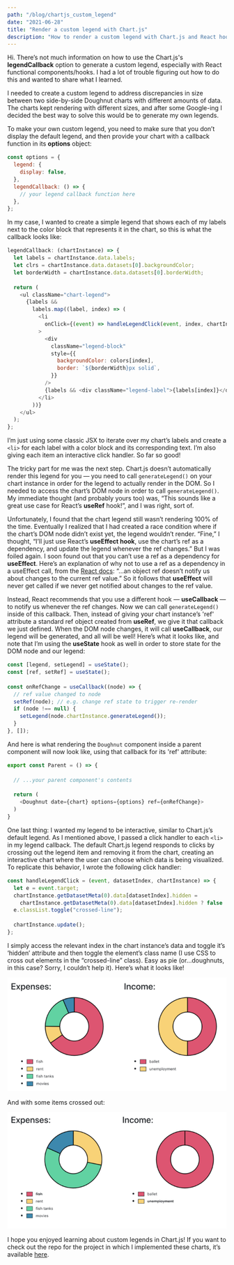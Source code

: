 ```yaml
---
path: "/blog/chartjs_custom_legend"
date: "2021-06-28"
title: "Render a custom legend with Chart.js"
description: "How to render a custom legend with Chart.js and React hooks"
---
```


Hi. There’s not much information on how to use the Chart.js's **legendCallback** option to generate a custom legend, especially with React functional components/hooks. I had a lot of trouble figuring out how to do this and wanted to share what I learned.

I needed to create a custom legend to address discrepancies in size between two side-by-side Doughnut charts with different amounts of data. The charts kept rendering with different sizes, and after some Google-ing I decided the best way to solve this would be to generate my own legends.

To make your own custom legend, you need to make sure that you don’t display the default legend, and then provide your chart with a callback function in its **options** object:

```javascript
const options = {
  legend: {
    display: false,
  },
  legendCallback: () => {
    // your legend callback function here
  },
};
```

In my case, I wanted to create a simple legend that shows each of my labels next to the color block that represents it in the chart, so this is what the callback looks like:

```javascript
legendCallback: (chartInstance) => {
  let labels = chartInstance.data.labels;
  let clrs = chartInstance.data.datasets[0].backgroundColor;
  let borderWidth = chartInstance.data.datasets[0].borderWidth;

  return (
    <ul className="chart-legend">
      {labels &&
        labels.map((label, index) => (
          <li
            onClick={(event) => handleLegendClick(event, index, chartInstance)}
          >
            <div
              className="legend-block"
              style={{
                backgroundColor: colors[index],
                border: `${borderWidth}px solid`,
              }}
            />
            {labels && <div className="legend-label">{labels[index]}</div>}
          </li>
        ))}
    </ul>
  );
};
```

I’m just using some classic JSX to iterate over my chart’s labels and create a `<li>` for each label with a color block and its corresponding text. I’m also giving each item an interactive click handler. So far so good!

The tricky part for me was the next step. Chart.js doesn’t automatically render this legend for you — you need to call `generateLegend()` on your chart instance in order for the legend to actually render in the DOM. So I needed to access the chart’s DOM node in order to call `generateLegend()`. My immediate thought (and probably yours too) was, “This sounds like a great use case for React’s **useRef** hook!”, and I was right, sort of.

Unfortunately, I found that the chart legend still wasn’t rendering 100% of the time. Eventually I realized that I had created a race condition where if the chart’s DOM node didn’t exist yet, the legend wouldn’t render. “Fine,” I thought, “I’ll just use React’s **useEffect hook**, use the chart’s ref as a dependency, and update the legend whenever the ref changes.” But I was foiled again. I soon found out that you can’t use a ref as a dependency for **useEffect**. Here’s an explanation of why not to use a ref as a dependency in a useEffect call, from the [React docs](https://reactjs.org/docs/hooks-faq.html#how-can-i-measure-a-dom-node): “…an object ref doesn’t notify us about changes to the current ref value.” So it follows that **useEffect** will never get called if we never get notified about changes to the ref value.

Instead, React recommends that you use a different hook — **useCallback** — to notify us whenever the ref changes. Now we can call `generateLegend()` inside of this callback. Then, instead of giving your chart instance’s 'ref' attribute a standard ref object created from **useRef**, we give it that callback we just defined. When the DOM node changes, it will call **useCallback**, our legend will be generated, and all will be well! Here’s what it looks like, and note that I’m using the **useState** hook as well in order to store state for the DOM node and our legend:

```javascript
const [legend, setLegend] = useState();
const [ref, setRef] = useState();

const onRefChange = useCallback((node) => {
  // ref value changed to node
  setRef(node); // e.g. change ref state to trigger re-render
  if (node !== null) {
    setLegend(node.chartInstance.generateLegend());
  }
}, []);
```

And here is what rendering the `Doughnut` component inside a parent component will now look like, using that callback for its 'ref' attribute:

```javascript
export const Parent = () => {

  // ...your parent component's contents

  return (
    <Doughnut date={chart} options={options} ref={onRefChange}>
  )
}
```

One last thing: I wanted my legend to be interactive, similar to Chart.js’s default legend. As I mentioned above, I passed a click handler to each `<li>` in my legend callback. The default Chart.js legend responds to clicks by crossing out the legend item and removing it from the chart, creating an interactive chart where the user can choose which data is being visualized. To replicate this behavior, I wrote the following click handler:

```javascript
const handleLegendClick = (event, datasetIndex, chartInstance) => {
  let e = event.target;
  chartInstance.getDatasetMeta(0).data[datasetIndex].hidden =
    chartInstance.getDatasetMeta(0).data[datasetIndex].hidden ? false : true;
  e.classList.toggle("crossed-line");

  chartInstance.update();
};
```

I simply access the relevant index in the chart instance’s data and toggle it’s ‘hidden’ attribute and then toggle the element’s class name (I use CSS to cross out elements in the “crossed-line” class). Easy as pie (or…doughnuts, in this case? Sorry, I couldn’t help it). Here’s what it looks like!

![doughnut normal view](./doughnut_normal_view.png)

And with some items crossed out:

![doughnut with items crossed out](./doughnut_items_crossed_out.png)

I hope you enjoyed learning about custom legends in Chart.js! If you want to check out the repo for the project in which I implemented these charts, it’s available [here](https://github.com/hankthemason/finances-tracker).
